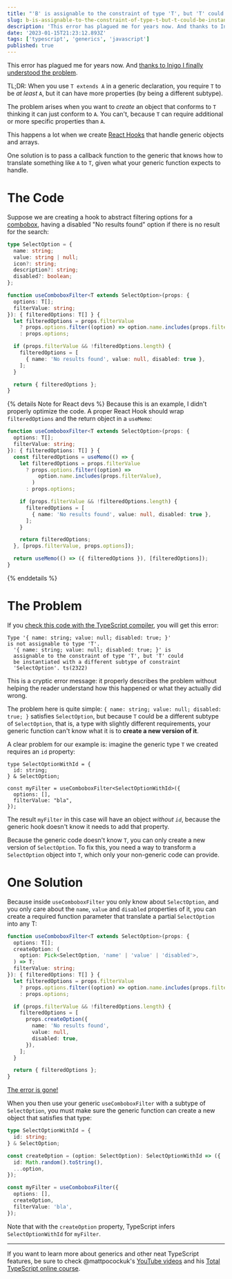 ```yaml
---
title: "'B' is assignable to the constraint of type 'T', but 'T' could be instantiated with a different subtype of constraint 'A'."
slug: b-is-assignable-to-the-constraint-of-type-t-but-t-could-be-instantiated-with-a-different-subtype-of-constraint-a
description: 'This error has plagued me for years now. And thanks to Inigo I finally understood the...'
date: '2023-01-15T21:23:12.893Z'
tags: ['typescript', 'generics', 'javascript']
published: true
---
```


This error has plagued me for years now. And [thanks to Inigo I finally understood the problem](https://stackoverflow.com/a/70392066/572647).

TL;DR: When you use `T extends A` in a generic declaration, you require `T` to be _at least_ `A`, but it can have more properties (by being a different subtype).

The problem arises when you want to _create_ an object that conforms to `T` thinking it can just conform to `A`. You can't, because `T` can require additional or more specific properties than `A`.

This happens a lot when we create [React Hooks](https://react.dev/learn/reusing-logic-with-custom-hooks) that handle generic objects and arrays.

One solution is to pass a callback function to the generic that knows how to translate something like `A` to `T`, given what your generic function expects to handle.

# The Code

Suppose we are creating a hook to abstract filtering options for a [combobox](https://www.w3.org/WAI/ARIA/apg/patterns/combobox/), having a disabled "No results found" option if there is no result for the search:

```ts
type SelectOption = {
  name: string;
  value: string | null;
  icon?: string;
  description?: string;
  disabled?: boolean;
};

function useComboboxFilter<T extends SelectOption>(props: {
  options: T[];
  filterValue: string;
}): { filteredOptions: T[] } {
  let filteredOptions = props.filterValue
    ? props.options.filter((option) => option.name.includes(props.filterValue))
    : props.options;

  if (props.filterValue && !filteredOptions.length) {
    filteredOptions = [
      { name: 'No results found', value: null, disabled: true },
    ];
  }

  return { filteredOptions };
}
```

{% details Note for React devs %}
Because this is an example, I didn't properly optimize the code. A proper React Hook should wrap `filteredOptions` and the return object in a `useMemo`:

```ts
function useComboboxFilter<T extends SelectOption>(props: {
  options: T[];
  filterValue: string;
}): { filteredOptions: T[] } {
  const filteredOptions = useMemo(() => {
    let filteredOptions = props.filterValue
      ? props.options.filter((option) =>
          option.name.includes(props.filterValue),
        )
      : props.options;

    if (props.filterValue && !filteredOptions.length) {
      filteredOptions = [
        { name: 'No results found', value: null, disabled: true },
      ];
    }

    return filteredOptions;
  }, [props.filterValue, props.options]);

  return useMemo(() => ({ filteredOptions }), [filteredOptions]);
}
```

{% enddetails %}

# The Problem

If you [check this code with the TypeScript compiler](https://www.typescriptlang.org/play?#code/C4TwDgpgBAyhA2EDGwDyZgEsD2A7KAvFAN4BQUUuAhgLYQBcUAzsAE6a4DmA3OVAG5V4AVwbM2HTlAA+lYfHi8KAE0xMqAI0TLGG7NkRVcvAL69SAM2G4UOfMKYQAwthp69ADwBimeMAisADwAKlAQHv64ykywCMhoGHYAfAAUYKzYYEyMZBSZWHjZUMEA2gC6SlAWvv6sAGpCoows7FymAJQ5VTUBEMroBbhFpWVQJiR8iMDdfr39iYWEUOmZTAB01bP1jRB8FAD8yxlZa-l265u1KSlneO2ESVC3uGvUdGscSCLKEExpxxcetsRBB2u09lBGCsTs8mOYKJgLFB-qsNkCGiCoAAyLFQACElzmA3Oa0QXGAAAt7rkKDNan1iYsiCUIRRiJRaGIAEQAOWwUFYv3kwBiFmw1mUXIANAIdoxcPJ4DLVOotH1GGxRGMpRCKnwTKQ+ILgMJWPh2YTBfNBjEzKQTEA), you will get this error:

```
Type '{ name: string; value: null; disabled: true; }'
is not assignable to type 'T'.
  '{ name: string; value: null; disabled: true; }' is
  assignable to the constraint of type 'T', but 'T' could
  be instantiated with a different subtype of constraint
  'SelectOption'. ts(2322)
```

This is a cryptic error message: it properly describes the problem without helping the reader understand how this happened or what they actually did wrong.

The problem here is quite simple: `{ name: string; value: null; disabled: true; }` satisfies `SelectOption`, but because `T` could be a different subtype of `SelectOption`, that is, a type with slightly different requirements, your generic function can't know what it is to **create a new version of it**.

A clear problem for our example is: imagine the generic type `T` we created requires an `id` property:

```
type SelectOptionWithId = {
  id: string;
} & SelectOption;

const myFilter = useComboboxFilter<SelectOptionWithId>({
  options: [],
  filterValue: "bla",
});
```

The result `myFilter` in this case will have an object _without `id`_, because the generic hook doesn't know it needs to add that property.

Because the generic code doesn't know `T`, you can only create a new version of `SelectOption`. To fix this, you need a way to transform a `SelectOption` object into `T`, which only your non-generic code can provide.

# One Solution

Because inside `useComboboxFilter` you only know about `SelectOption`, and you only care about the `name`, `value` and `disabled` properties of it, you can create a required function parameter that translate a partial `SelectOption` into any T:

```ts
function useComboboxFilter<T extends SelectOption>(props: {
  options: T[];
  createOption: (
    option: Pick<SelectOption, 'name' | 'value' | 'disabled'>,
  ) => T;
  filterValue: string;
}): { filteredOptions: T[] } {
  let filteredOptions = props.filterValue
    ? props.options.filter((option) => option.name.includes(props.filterValue))
    : props.options;

  if (props.filterValue && !filteredOptions.length) {
    filteredOptions = [
      props.createOption({
        name: 'No results found',
        value: null,
        disabled: true,
      }),
    ];
  }

  return { filteredOptions };
}
```

[The error is gone!](https://www.typescriptlang.org/play?#code/C4TwDgpgBAyhA2EDGwDyZgEsD2A7KAvFAN4BQUUuAhgLYQBcUAzsAE6a4DmA3OVAG5V4AVwbM2HTlAA+lYfHi8KAE0xMqAI0TLGG7NkRVcvAL69SAM2G4UOfMKYQAwthp69ADwBimeMAisADwAKlAQHv64ykywCMhoGHYAfAAUYKzYYEyMZBSZWHjZUMEA2gC6SlBIrBBU-ugFuIwpfHmJeIwACphIANaBcIgoDXYANFAARNR0EzKTgiIQs7ITqupaEMoTSXwAlIRJxZUWvv6sAGpCoows7FymuzlQJ34BmyOFjKVlUCYkfIhgM9Tm9lB9cDEiOlMkwAHQvM6XRatKAAfig0KysPydjhCICKRSOLw+wIh2JuFh0wgsI4SBEyggTDSGSx+IuVwgu12KMYmLhFKY5gomAsUBZMPhII5iygADI5VAAITs97tCGwxBcYAAC32uQowNeNTB6shUBKKIo-Nh1Vq9XVKQNhsN1MYEwActgoDUmPJgDELNhrFtRlbDQtrnIFGGXS61pptIw2KJY3GTLs0xQKnwTKQ+DVgMJWPhiEazmrGjEzKQ80A)

When you then use your generic `useComboboxFilter` with a subtype of `SelectOption`, you must make sure the generic function can create a new object that satisfies that type:

```ts
type SelectOptionWithId = {
  id: string;
} & SelectOption;

const createOption = (option: SelectOption): SelectOptionWithId => ({
  id: Math.random().toString(),
  ...option,
});

const myFilter = useComboboxFilter({
  options: [],
  createOption,
  filterValue: 'bla',
});
```

Note that with the `createOption` property, TypeScript infers `SelectOptionWithId` for `myFilter`.

---

If you want to learn more about generics and other neat TypeScript features, be sure to check @mattpocockuk's [YouTube videos](https://www.youtube.com/@mattpocockuk) and his [Total TypeScript online course](https://www.totaltypescript.com).
